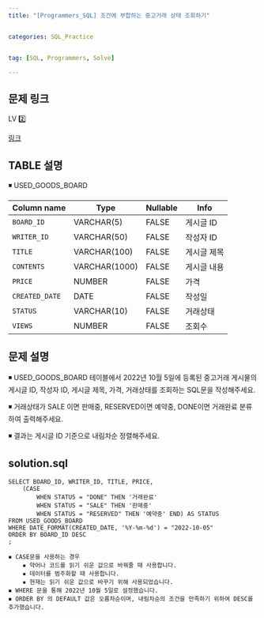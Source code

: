 ```yaml
---
title: "[Programmers_SQL] 조건에 부합하는 중고거래 상태 조회하기" 


categories: SQL_Practice


tag: [SQL, Programmers, Solve]

---
```


## 문제 링크

LV 2️⃣

[링크](https://school.programmers.co.kr/learn/courses/30/lessons/164672)



## TABLE 설명

◾ USED_GOODS_BOARD

|Column name|Type|Nullable|Info|
|-|-|-|-|
|`BOARD_ID`|VARCHAR(5)|FALSE|게시글 ID|
|`WRITER_ID`|VARCHAR(50)|FALSE|작성자 ID|
|`TITLE`|VARCHAR(100)|FALSE|게시글 제목|
|`CONTENTS`|VARCHAR(1000)|FALSE|게시글 내용|
|`PRICE`|NUMBER|FALSE|가격|
|`CREATED_DATE`|DATE|FALSE|작성일|
|`STATUS`|VARCHAR(10)|FALSE|거래상태|
|`VIEWS`|NUMBER|FALSE|조회수|

## 문제 설명

◾ USED_GOODS_BOARD 테이블에서 2022년 10월 5일에 등록된 중고거래 게시물의 게시글 ID, 작성자 ID, 게시글 제목, 가격, 거래상태를 조회하는 SQL문을 작성해주세요. 

◾ 거래상태가 SALE 이면 판매중, RESERVED이면 예약중, DONE이면 거래완료 분류하여 출력해주세요. 

◾ 결과는 게시글 ID 기준으로 내림차순 정렬해주세요. 

## solution.sql
    SELECT BOARD_ID, WRITER_ID, TITLE, PRICE,
        (CASE
            WHEN STATUS = "DONE" THEN '거래완료'
            WHEN STATUS = "SALE" THEN '판매중'
            WHEN STATUS = "RESERVED" THEN '예약중' END) AS STATUS
    FROM USED_GOODS_BOARD
    WHERE DATE_FORMAT(CREATED_DATE, '%Y-%m-%d') = "2022-10-05"
    ORDER BY BOARD_ID DESC 
    ;

```
◾ CASE문을 사용하는 경우 
    ▪ 약어나 코드를 읽기 쉬운 값으로 바꿔줄 때 사용합니다. 
    ▪ 데이터를 범주화할 때 사용합니다. 
    ▪ 현재는 읽기 쉬운 값으로 바꾸기 위해 사용되었습니다. 
◾ WHERE 문을 통해 2022년 10월 5일로 설정했습니다.     
◾ ORDER BY 의 DEFAULT 값은 오름차순이며, 내림차순의 조건을 만족하기 위하여 DESC를 추가했습니다.     
```